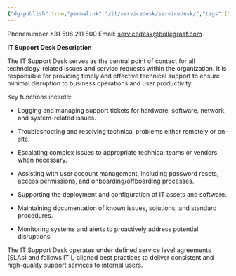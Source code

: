 ```yaml
---
{"dg-publish":true,"permalink":"/it/servicedesk/servicedesk/","tags":["servicedesk","Supportdesk","ITsupport"],"noteIcon":"lightbulb"}
---
```



Phonenumber +31 596 211 500
Email: servicedesk@bollegraaf.com 


**IT Support Desk Description**

The IT Support Desk serves as the central point of contact for all technology-related issues and service requests within the organization. It is responsible for providing timely and effective technical support to ensure minimal disruption to business operations and user productivity.

Key functions include:

- Logging and managing support tickets for hardware, software, network, and system-related issues.
    
- Troubleshooting and resolving technical problems either remotely or on-site.
    
- Escalating complex issues to appropriate technical teams or vendors when necessary.
    
- Assisting with user account management, including password resets, access permissions, and onboarding/offboarding processes.
    
- Supporting the deployment and configuration of IT assets and software.
    
- Maintaining documentation of known issues, solutions, and standard procedures.
    
- Monitoring systems and alerts to proactively address potential disruptions.
    

The IT Support Desk operates under defined service level agreements (SLAs) and follows ITIL-aligned best practices to deliver consistent and high-quality support services to internal users.